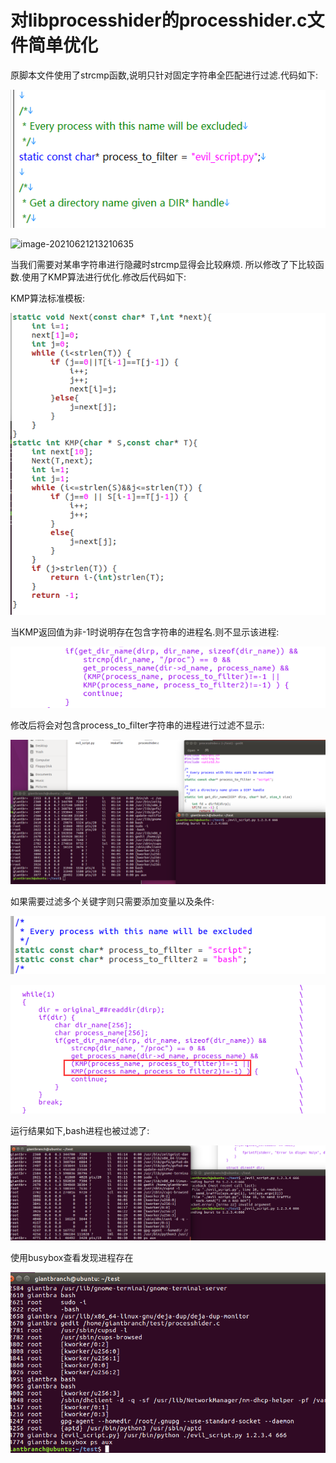 # 对libprocesshider的processhider.c文件简单优化

原脚本文件使用了strcmp函数,说明只针对固定字符串全匹配进行过滤.代码如下:

![image-20210621213202135](\隐藏.assets\image-20210621213202135.png)

![image-20210621213210635](C:\Users\鬼裳\Desktop\隐藏.assets\image-20210621213210635.png)

当我们需要对某串字符串进行隐藏时strcmp显得会比较麻烦. 所以修改了下比较函数.使用了KMP算法进行优化.修改后代码如下:

KMP算法标准模板:

![image-20210621213500187](隐藏.assets\image-20210621213500187.png)

当KMP返回值为非-1时说明存在包含字符串的进程名.则不显示该进程:

![image-20210621213513263](隐藏.assets\image-20210621213513263.png)

修改后将会对包含process_to_filter字符串的进程进行过滤不显示:

![image-20210621212626696](隐藏.assets\image-20210621212626696.png)

如果需要过滤多个关键字则只需要添加变量以及条件:

![image-20210621212856619](\隐藏.assets\image-20210621212856619.png)

![image-20210621212951544](\隐藏.assets\image-20210621212951544.png)



运行结果如下,bash进程也被过滤了:

![image-20210621213054357](\隐藏.assets\image-20210621213054357.png)

使用busybox查看发现进程存在

![image-20210621213133947](\隐藏.assets\image-20210621213133947.png)